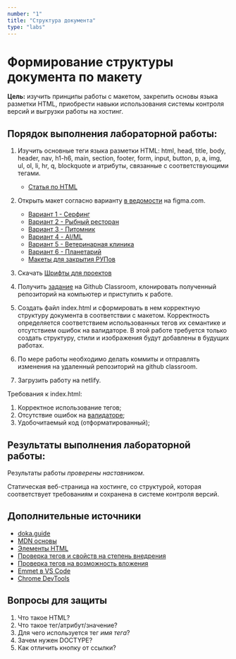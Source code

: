 ```yaml
---
number: "1"
title: "Структура документа"
type: "labs"
---
```


# Формирование структуры документа по макету

**Цель:** изучить принципы работы с макетом, закрепить основы языка разметки HTML, приобрести навыки использования системы контроля версий и выгрузки работы на хостинг.

## Порядок выполнения лабораторной работы:

1. Изучить основные теги языка разметки HTML: html, head, title, body, header, nav, h1-h6, main, section, footer, form, input, button, p, a, img, ul, ol, li, hr, q, blockquote и атрибуты, связанные с соответствующими тегами.

   - [Статья по HTML](/web-course-site/useful/html)

1. Открыть макет согласно варианту [в ведомости](https://docs.google.com/spreadsheets/d/1ex4WJz5JM003zWcFaSMEy-rjsCUg_umqwixbh-9DJAo/edit?gid=0#gid=0) на figma.com.

   - [Вариант 1 - Серфинг](https://www.figma.com/design/J0nNbgw4YC2XWgcG8jA6VR/Web2024-v1?node-id=0-1&t=gSE2WXkbrTptlwtd-1)
   - [Вариант 2 - Рыбный ресторан](https://www.figma.com/design/RAhnddyD8n4WZrvrpwVk2Z/Web2024-v2?node-id=0-1&t=MXaJzpGhmnsM81dT-1)
   - [Вариант 3 - Питомник](https://www.figma.com/design/XIqpFH5vQKoO2tf8K74OlR/Web2024-v3?node-id=0-1&t=YVSjthlVtbM2hQIr-1)
   - [Вариант 4 - AI/ML](https://www.figma.com/design/SfVMkGZuEFa1XJxR2n7FEw/Web2024-v4?node-id=1-23&t=xxlbyDTwhSTcH04z-1)
   - [Вариант 5 - Ветеринарная клиника](https://www.figma.com/design/f0Mew2sPfAJ0bijMthNmgB/Web2024-v5?node-id=324-82&t=j4vVqsHm0bDsbJpc-1)
   - [Вариант 6 - Планетарий](https://www.figma.com/design/nC0cVR2JqOrXDq6kcWbwer/Web-v6?node-id=0-1&t=SXEpOOvkOg3cX4NO-1)
   - [Макеты для закрытия РУПов](https://disk.yandex.ru/d/q7nLRZhH9-oGBw)

1. Скачать [Шрифты для проектов](https://disk.yandex.ru/d/RXxq6s_9wJRS4Q)
1. Получить [задание](https://classroom.github.com/a/Ira8v_VK) на Github Classroom, клонировать полученный репозиторий на компьютер и приступить к работе.
1. Создать файл index.html и сформировать в нем корректную структуру документа в соответствии с макетом. Корректность определяется соответствием использованных тегов их семантике и отсутствием ошибок на валидаторе. В этой работе требуется только создать структуру, стили и изображения будут добавлены в будущих работах.
1. По мере работы необходимо делать коммиты и отправлять изменения на удаленный репозиторий на github classroom.
1. Загрузить работу на netlify.

Требования к index.html:

1. Корректное использование тегов;
1. Отсутствие ошибок на [валидаторе](https://validator.w3.org/);
1. Удобочитаемый код (отформатированный);

## Результаты выполнения лабораторной работы:

Результаты работы _проверены наставником_.

Статическая веб-страница на хостинге, со структурой, которая соответствует требованиям и сохранена в системе контроля версий.

## Дополнительные источники

- [doka.guide](https://doka.guide/)
- [MDN основы](https://developer.mozilla.org/ru/docs/Learn/Getting_started_with_the_web/HTML_basics)
- [Элементы HTML](https://developer.mozilla.org/ru/docs/Web/HTML/Element)
- [Проверка тегов и свойств на степень внедрения](https://caniuse.com/)
- [Проверка тегов на возможность вложения](https://caninclude.glitch.me/)
- [Emmet в VS Code](https://habr.com/ru/post/573032/)
- [Chrome DevTools](https://habr.com/ru/post/548898/)

## Вопросы для защиты

1. Что такое HTML?
1. Что такое тег/атрибут/значение?
1. Для чего используется тег _имя тега_?
1. Зачем нужен DOCTYPE?
1. Как отличить кнопку от ссылки?
